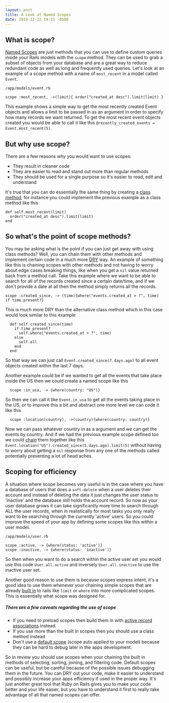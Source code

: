 ```yaml
---
layout: post
title: A Look at Named Scopes
date: 2019-12-22 19:31 -0500
---
```

## What is scope?

  [Named Scopes](https://api.rubyonrails.org/classes/ActiveRecord/Scoping/Named/ClassMethods.html#method-i-scope) are just methods that you can use to define custom queries inside your Rails models with the `scope` method.  They can be used to grab a subset of objects from your database and are a great way to reduce redundant code as well as long and frequently used queries.  Let's look at an example of a scope method with a name of `most_recent` in a model called `Event`.

  `/app/models/event.rb`
  ```
  scope :most_recent, ->(limit){ order("created_at desc").limit(limit) }
  ```
  This example shows a simple way to get the most recently created Event objects and allows a limit to be passed in as an argument in order to specify how many records we want returned.  To get the most recent event objects created you would be able to call it like this `@recently_created_events = Event.most_recent(5)`.  

## But why use scope?
  There are a few reasons why you would want to use scopes:
   - They result in cleaner code
   - They are easier to read and stand out more than regular methods
   - They should be used for a single purpose so it's easier to read, edit and understand

  It's true that you can do essentially the same thing by creating a [class method](https://www.geeksforgeeks.org/ruby-class-method-and-variables/), for instance you could implement the previous example as a class method like this
  ```
def self.most_recent(limit)
    order("created_at desc").limit(limit)
  end

  ```

## So what's the point of scope methods?
  You may be asking what is the point if you can just get away with using class methods?  Well, you can chain them with other methods and implement certain code in a much more [DRY](https://dzone.com/articles/software-design-principles-dry-and-kiss) way.  An example of something like this is chaining scopes with other methods and not having to worry about edge cases breaking things, like when you get a `nil` value returned back from a method call.  Take this example where we want to be able to search for all of the records created since a certain date/time, and if we don't provide a date at all then the method simply returns all the records.
  ```
  scope :created_since, -> (time){where("events.created_at > ?", time) if time.present?}
  ```
  This is much more DRY than the alternative class method which in this case would look similar to this example
  ```
    def self.created_since(time)
      if time_present?
        self.where("events.created_at > ?", time)
      else      
        self.all
      end
    end
  ```
  So that way we can just call `Event.created_since(7.days.ago)` to all event objects created within the last 7 days.

  Another example could be if we wanted to get all the events that take place inside the US then we could create a named scope like this
  ```
    scope :in_usa, -> {where(country: "US")}
  ```
  So then we can call it like `Event.in_usa` to get all the events taking place in the US, or to improve this a bit and abstract one more level we can code it like this
  ```
    scope :location(country), ->(country){where(country: country)}
  ```
  Now we can pass whatever country in as a argument and we can get the events by country.  And if we had the previous example scope defined too we could [chain](https://www.sitepoint.com/dynamically-chain-scopes-to-clean-up-large-sql-queries/) them together like this `Event.location("US").created_since(5.days.ago).limit(5)` without having to worry about getting a `nil` response from any one of the methods called potentially preventing a lot of head aches.


## Scoping for efficiency
  A situation where scope becomes very useful is in the case where you have a database of users that does a `soft-delete` when a user deletes their account and instead of deleting the data it just changes the user status to 'inactive' and the database still holds the account record.  So now as your user database grows it can take significantly more time to search through ALL the user records, when in realistically for most tasks you only really want to be searching through the currently 'active' users.  So you could improve the speed of your app by defining some scopes like this within a user model.

  `/app/models/user.rb`
  ```
  scope :active, -> {where(status: 'active')}
  scope :inactive, -> {where(status: 'inactive')}
  ```
  So then when you want to do a search within the active user set you would use this code `User.all.active` and inversely `User.all.inactive` to use the inactive user set.

  Another good reason to use them is because scopes express intent, it's a good idea to use them whenever your chaining simple scopes that are already [built in](https://apidock.com/rails/ActiveRecord/QueryMethods) to rails like `limit` or `where` into more complicated scopes.  This is essentially what scope was designed for.

##### There are a few caveats regarding the use of scope
   - If you need to preload scopes then build them in with [active record associations](https://guides.rubyonrails.org/association_basics.html) instead.
   - If you use more than the built in scopes then you should use a class method instead
   - Don't use a [default scope](https://apidock.com/rails/ActiveRecord/Base/default_scope/class) (scope auto applied to your model) because they can be hard to debug later in the apps development.

  So in review you should use scopes when your chaining the built in methods of selecting, sorting, joining, and filtering code.  Default scopes can be useful, but be careful because of the possible issues debugging them in the future.  You can DRY out your code, make it easier to understand and possibly increase your apps efficiency if used in the proper way.  It's just another great tool that Ruby on Rails gives you to make your code better and your life easier, but you have to understand it first to really take advantage of all that named scopes can offer.
